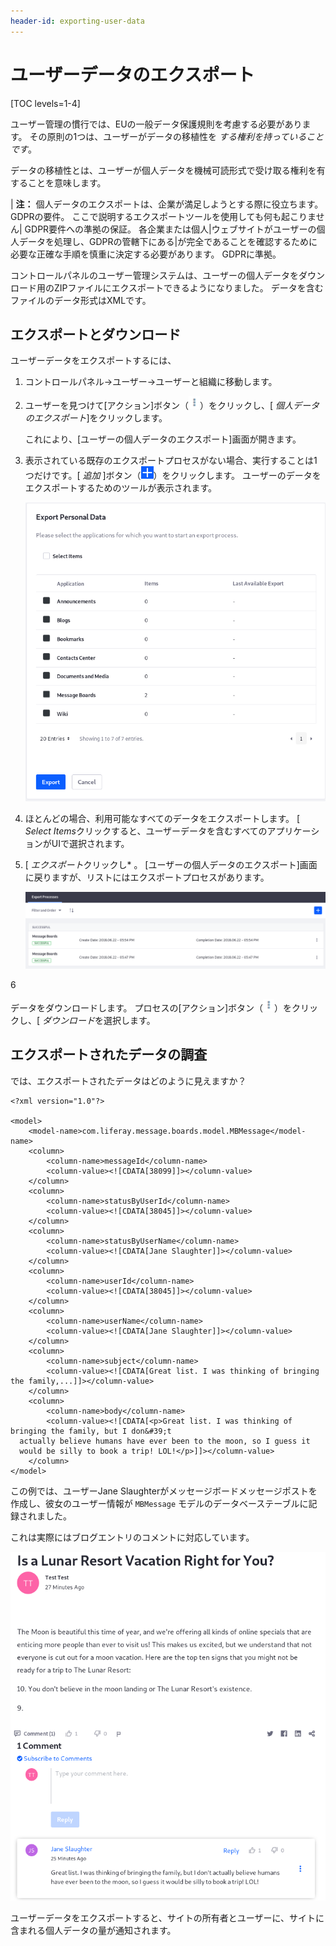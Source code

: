 ```yaml
---
header-id: exporting-user-data
---
```


# ユーザーデータのエクスポート

[TOC levels=1-4]

ユーザー管理の慣行では、EUの一般データ保護規則を考慮する必要があります。 その原則の1つは、ユーザーがデータの移植性を *する権利を持っていることです*。

データの移植性とは、ユーザーが個人データを機械可読形式で受け取る権利を有することを意味します。

| **注：** 個人データのエクスポートは、企業が満足しようとする際に役立ちます。 GDPRの要件。 ここで説明するエクスポートツールを使用しても何も起こりません| GDPR要件への準拠の保証。 各企業または個人|ウェブサイトがユーザーの個人データを処理し、GDPRの管轄下にある|が完全であることを確認するために必要な正確な手順を慎重に決定する必要があります。 GDPRに準拠。

コントロールパネルのユーザー管理システムは、ユーザーの個人データをダウンロード用のZIPファイルにエクスポートできるようになりました。 データを含むファイルのデータ形式はXMLです。

## エクスポートとダウンロード

ユーザーデータをエクスポートするには、

1.  コントロールパネル→ユーザー→ユーザーと組織に移動します。

2.  ユーザーを見つけて[アクション]ボタン（![Actions](../../../images/icon-actions.png)）をクリックし、[ *個人データのエクスポート*]をクリックします。

    これにより、[ユーザーの個人データのエクスポート]画面が開きます。

3.  表示されている既存のエクスポートプロセスがない場合、実行することは1つだけです。[ *追加* ]ボタン（![Add](../../../images/icon-add.png)）をクリックします。 ユーザーのデータをエクスポートするためのツールが表示されます。

    ![図1：個人データのエクスポートツールでは、ユーザーのデータのすべてまたは一部をエクスポートできます。](../../../images/users-export-data.png)

4.  ほとんどの場合、利用可能なすべてのデータをエクスポートします。 [ *Select Items*クリックすると、ユーザーデータを含むすべてのアプリケーションがUIで選択されます。

5.  [ *エクスポート*クリックし* 。 [ユーザーの個人データのエクスポート]画面に戻りますが、リストにはエクスポートプロセスがあります。</p>

    ![図2：ユーザーデータが正常にエクスポートされると、エクスポートプロセスがユーザーの[個人データのエクスポート]リストに表示されます。](../../../images/users-export-processes.png)</li>

6

データをダウンロードします。 プロセスの[アクション]ボタン（![Actions](../../../images/icon-actions.png)）をクリックし、[ *ダウンロード*を選択します。</ol>

## エクスポートされたデータの調査

では、エクスポートされたデータはどのように見えますか？

    <?xml version="1.0"?>
    
    <model>
        <model-name>com.liferay.message.boards.model.MBMessage</model-name>
        <column>
            <column-name>messageId</column-name>
            <column-value><![CDATA[38099]]></column-value>
        </column>
        <column>
            <column-name>statusByUserId</column-name>
            <column-value><![CDATA[38045]]></column-value>
        </column>
        <column>
            <column-name>statusByUserName</column-name>
            <column-value><![CDATA[Jane Slaughter]]></column-value>
        </column>
        <column>
            <column-name>userId</column-name>
            <column-value><![CDATA[38045]]></column-value>
        </column>
        <column>
            <column-name>userName</column-name>
            <column-value><![CDATA[Jane Slaughter]]></column-value>
        </column>
        <column>
            <column-name>subject</column-name>
            <column-value><![CDATA[Great list. I was thinking of bringing the family,...]]></column-value>
        </column>
        <column>
            <column-name>body</column-name>
            <column-value><![CDATA[<p>Great list. I was thinking of bringing the family, but I don&#39;t
      actually believe humans have ever been to the moon, so I guess it
      would be silly to book a trip! LOL!</p>]]></column-value>
        </column>
    </model>

この例では、ユーザーJane Slaughterがメッセージボードメッセージポストを作成し、彼女のユーザー情報が `MBMessage` モデルのデータベーステーブルに記録されました。

これは実際にはブログエントリのコメントに対応しています。

![図3：ブログ投稿のコメントはユーザー関連データです。](../../../images/users-mbmessage.png)

ユーザーデータをエクスポートすると、サイトの所有者とユーザーに、サイトに含まれる個人データの量が通知されます。
